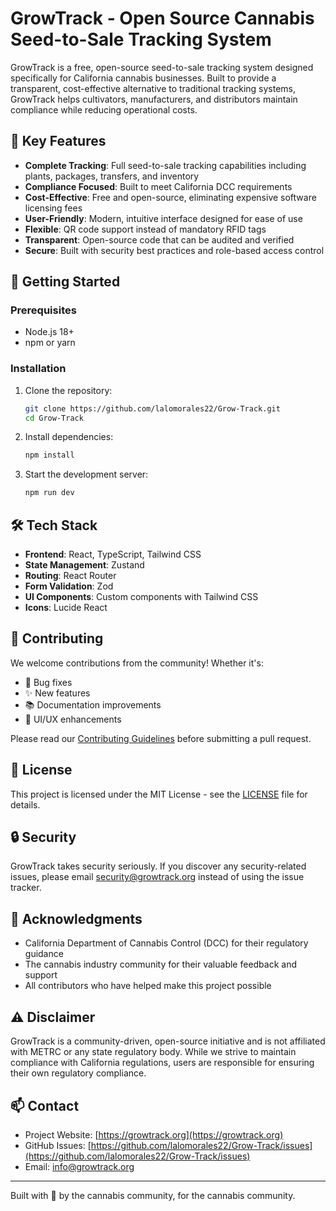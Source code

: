 # GrowTrack - Open Source Cannabis Seed-to-Sale Tracking System

GrowTrack is a free, open-source seed-to-sale tracking system designed specifically for California cannabis businesses. Built to provide a transparent, cost-effective alternative to traditional tracking systems, GrowTrack helps cultivators, manufacturers, and distributors maintain compliance while reducing operational costs.

## 🌱 Key Features

- **Complete Tracking**: Full seed-to-sale tracking capabilities including plants, packages, transfers, and inventory
- **Compliance Focused**: Built to meet California DCC requirements
- **Cost-Effective**: Free and open-source, eliminating expensive software licensing fees
- **User-Friendly**: Modern, intuitive interface designed for ease of use
- **Flexible**: QR code support instead of mandatory RFID tags
- **Transparent**: Open-source code that can be audited and verified
- **Secure**: Built with security best practices and role-based access control

## 🚀 Getting Started

### Prerequisites

- Node.js 18+
- npm or yarn

### Installation

1. Clone the repository:
   ```bash
   git clone https://github.com/lalomorales22/Grow-Track.git
   cd Grow-Track
   ```

2. Install dependencies:
   ```bash
   npm install
   ```

3. Start the development server:
   ```bash
   npm run dev
   ```

## 🛠️ Tech Stack

- **Frontend**: React, TypeScript, Tailwind CSS
- **State Management**: Zustand
- **Routing**: React Router
- **Form Validation**: Zod
- **UI Components**: Custom components with Tailwind CSS
- **Icons**: Lucide React

## 🤝 Contributing

We welcome contributions from the community! Whether it's:

- 🐛 Bug fixes
- ✨ New features
- 📚 Documentation improvements
- 🎨 UI/UX enhancements

Please read our [Contributing Guidelines](CONTRIBUTING.md) before submitting a pull request.

## 📝 License

This project is licensed under the MIT License - see the [LICENSE](LICENSE) file for details.

## 🔒 Security

GrowTrack takes security seriously. If you discover any security-related issues, please email security@growtrack.org instead of using the issue tracker.

## 🙏 Acknowledgments

- California Department of Cannabis Control (DCC) for their regulatory guidance
- The cannabis industry community for their valuable feedback and support
- All contributors who have helped make this project possible

## ⚠️ Disclaimer

GrowTrack is a community-driven, open-source initiative and is not affiliated with METRC or any state regulatory body. While we strive to maintain compliance with California regulations, users are responsible for ensuring their own regulatory compliance.

## 📫 Contact

- Project Website: [https://growtrack.org](https://growtrack.org)
- GitHub Issues: [https://github.com/lalomorales22/Grow-Track/issues](https://github.com/lalomorales22/Grow-Track/issues)
- Email: info@growtrack.org

---

Built with 💚 by the cannabis community, for the cannabis community.